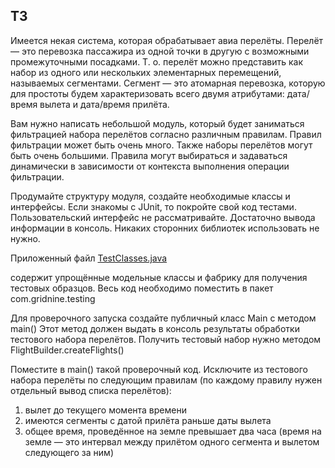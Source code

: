 ## ТЗ

Имеется некая система, которая обрабатывает авиа перелёты. Перелёт — это перевозка пассажира из одной точки в другую
с возможными промежуточными посадками. Т. о. перелёт можно представить как набор из одного или нескольких элементарных
перемещений, называемых сегментами. Сегмент — это атомарная перевозка, которую для простоты будем характеризовать всего
двумя атрибутами: дата/время вылета и дата/время прилёта.

Вам нужно написать небольшой модуль, который будет заниматься фильтрацией набора перелётов согласно различным правилам.
Правил фильтрации может быть очень много. Также наборы перелётов могут быть очень большими. Правила могут выбираться и
задаваться динамически в зависимости от контекста выполнения операции фильтрации.

Продумайте структуру модуля, создайте необходимые классы и интерфейсы. Если знакомы с JUnit, то покройте свой код
тестами. Пользовательский интерфейс не рассматривайте. Достаточно вывода информации в консоль. Никаких сторонних
библиотек использовать не нужно.

Приложенный файл [TestClasses.java](https://github.com/Al3x3y86/FlightProcessingSystem/blob/master/TestClasses.java)

содержит упрощённые модельные классы и фабрику для получения тестовых образцов.
Весь код необходимо поместить в пакет com.gridnine.testing

Для проверочного запуска создайте публичный класс Main c методом main() Этот метод должен выдать в консоль результаты
обработки тестового набора перелётов. Получить тестовый набор нужно методом FlightBuilder.createFlights()

Поместите в main() такой проверочный код. Исключите из тестового набора перелёты по следующим правилам (по каждому
правилу нужен отдельный вывод списка перелётов):

1) вылет до текущего момента времени
2) имеются сегменты с датой прилёта раньше даты вылета
3) общее время, проведённое на земле превышает два часа (время на земле — это интервал между прилётом одного сегмента и
   вылетом следующего за ним)